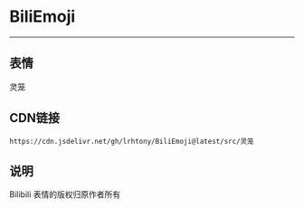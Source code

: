 
# BiliEmoji
---
## 表情
灵笼
## CDN链接
```
https://cdn.jsdelivr.net/gh/lrhtony/BiliEmoji@latest/src/灵笼
```
## 说明
Bilibili 表情的版权归原作者所有
